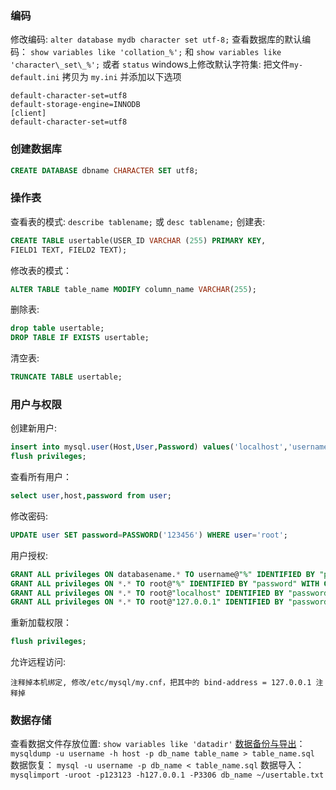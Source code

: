 ### 编码
修改编码: `alter database mydb character set utf-8;`
查看数据库的默认编码： `show variables like 'collation_%';` 和 `show variables like 'character\_set\_%';` 或者 `status`
windows上修改默认字符集:
把文件`my-default.ini` 拷贝为 `my.ini` 并添加以下选项
```
default-character-set=utf8
default-storage-engine=INNODB
[client]
default-character-set=utf8
```

### 创建数据库
```sql
CREATE DATABASE dbname CHARACTER SET utf8;
```

### 操作表
查看表的模式: `describe tablename;` 或 `desc tablename;`
创建表:
```sql
CREATE TABLE usertable(USER_ID VARCHAR (255) PRIMARY KEY,
FIELD1 TEXT, FIELD2 TEXT);
```
修改表的模式：
```sql
ALTER TABLE table_name MODIFY column_name VARCHAR(255);
```
删除表:
```sql
drop table usertable;
DROP TABLE IF EXISTS usertable;
```
清空表: 
```sql
TRUNCATE TABLE usertable;
```
### 用户与权限
创建新用户:
```sql
insert into mysql.user(Host,User,Password) values('localhost','username',password('1234'));
flush privileges;
```
查看所有用户：
```sql
select user,host,password from user;
```
修改密码:
```sql
UPDATE user SET password=PASSWORD('123456') WHERE user='root';
```
用户授权:
```sql
GRANT ALL privileges ON databasename.* TO username@"%" IDENTIFIED BY "password";
GRANT ALL privileges ON *.* TO root@"%" IDENTIFIED BY "password" WITH GRANT OPTION;
GRANT ALL privileges ON *.* TO root@"localhost" IDENTIFIED BY "password" WITH GRANT OPTION;
GRANT ALL privileges ON *.* TO root@"127.0.0.1" IDENTIFIED BY "password" WITH GRANT OPTION;
```
重新加载权限：
```sql
flush privileges;
```
允许远程访问:
```
注释掉本机绑定, 修改/etc/mysql/my.cnf，把其中的 bind-address = 127.0.0.1 注释掉
```
  
### 数据存储
查看数据文件存放位置: `show variables like 'datadir'`
[数据备份与导出](http://stackoverflow.com/questions/6682916/how-to-take-backup-of-a-single-table-in-the-mysql-database)：
`mysqldump -u username -h host -p db_name table_name > table_name.sql`
数据恢复：
`mysql -u username -p db_name < table_name.sql`
数据导入：`mysqlimport -uroot -p123123 -h127.0.0.1 -P3306 db_name ~/usertable.txt`
